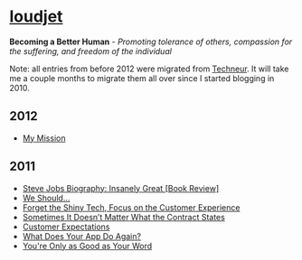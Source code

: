[loudjet](http://loudjet.com)
============================

**Becoming a Better Human** - *Promoting tolerance of others, compassion for the suffering, and freedom of the individual*

Note: all entries from before 2012 were migrated from [Techneur](http://techneur.com). It will take me a couple months to migrate them all over since I started blogging in 2010.

2012
----
* [My
  Mission](https://github.com/jprichardson/loudjet.com/blob/master/articles/2012/04/my-mission.md)


2011
----
* [Steve Jobs Biography: Insanely Great [Book Review]](https://github.com/jprichardson/loudjet.com/blob/master/articles/2011/11/steve-jobs-biography-insanely-great.md)
* [We Should…](https://github.com/jprichardson/loudjet.com/blob/master/articles/2011/09/we-should.md)
* [Forget the Shiny Tech, Focus on the Customer Experience](https://github.com/jprichardson/loudjet.com/blob/master/articles/2011/08/forget-shiny-tech-focus-customer-experience.md)
* [Sometimes It Doesn’t Matter What the Contract States](https://github.com/jprichardson/loudjet.com/blob/master/articles/2011/08/doesnt-matter-what-contract-states.md)
* [Customer Expectations](https://github.com/jprichardson/loudjet.com/blob/master/articles/2011/08/customer-expectations.md)
* [What Does Your App Do Again?](https://github.com/jprichardson/loudjet.com/blob/master/articles/2011/08/what-does-your-app-do-again.md)
* [You're Only as Good as Your Word](https://github.com/jprichardson/loudjet.com/blob/master/articles/2011/08/only-as-good-as-your-word.md)